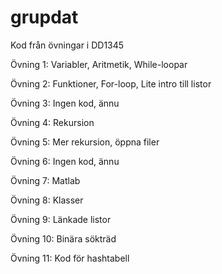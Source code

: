 grupdat
=======

Kod från övningar i DD1345

Övning 1: Variabler, Aritmetik, While-loopar

Övning 2: Funktioner, For-loop, Lite intro till listor

Övning 3: Ingen kod, ännu

Övning 4: Rekursion

Övning 5: Mer rekursion, öppna filer

Övning 6: Ingen kod, ännu

Övning 7: Matlab

Övning 8: Klasser

Övning 9: Länkade listor

Övning 10: Binära sökträd

Övning 11: Kod för hashtabell
